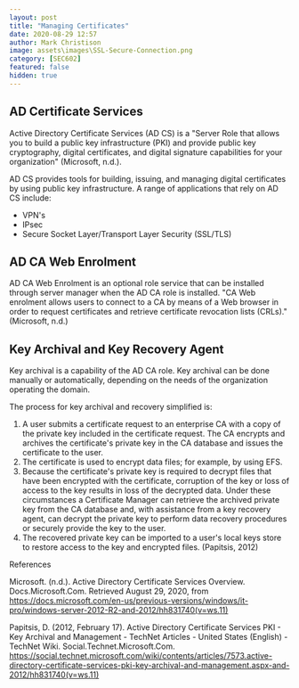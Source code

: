```yaml
---
layout: post
title: "Managing Certificates"
date: 2020-08-29 12:57
author: Mark Christison
image: assets\images\SSL-Secure-Connection.png
category: [SEC602]
featured: false
hidden: true
---
```


## AD Certificate Services

Active Directory Certificate Services (AD CS) is a "Server Role that allows you to build a public key infrastructure (PKI) and provide public key cryptography, digital certificates, and digital signature capabilities for your organization" (Microsoft, n.d.).

AD CS provides tools for building, issuing, and managing digital certificates by using public key infrastructure. A range of applications that rely on AD CS include:

- VPN's
- IPsec
- Secure Socket Layer/Transport Layer Security (SSL/TLS)

## AD CA Web Enrolment

AD CA Web Enrolment is an optional role service that can be installed through server manager when the AD CA role is installed. "CA Web enrolment allows users to connect to a CA by means of a Web browser in order to request certificates and retrieve certificate revocation lists (CRLs)." (Microsoft, n.d.)

## Key Archival and Key Recovery Agent

Key archival is a capability of the AD CA role. Key archival can be done manually or automatically, depending on the needs of the organization operating the domain.

The process for key archival and recovery simplified is:

1. A user submits a certificate request to an enterprise CA with a copy of the private key included in the certificate request. The CA encrypts and archives the certificate's private key in the CA database and issues the certificate to the user.
2. The certificate is used to encrypt data files; for example, by using EFS.
3. Because the certificate's private key is required to decrypt files that have been encrypted with the certificate, corruption of the key or loss of access to the key results in loss of the decrypted data. Under these circumstances a Certificate Manager can retrieve the archived private key from the CA database and, with assistance from a key recovery agent, can decrypt the private key to perform data recovery procedures or securely provide the key to the user.
4. The recovered private key can be imported to a user's local keys store to restore access to the key and encrypted files.
   (Papitsis, 2012)

References

Microsoft. (n.d.). Active Directory Certificate Services Overview. Docs.Microsoft.Com. Retrieved August 29, 2020, from https://docs.microsoft.com/en-us/previous-versions/windows/it-pro/windows-server-2012-R2-and-2012/hh831740(v=ws.11)

Papitsis, D. (2012, February 17). Active Directory Certificate Services PKI - Key Archival and Management - TechNet Articles - United States (English) - TechNet Wiki. Social.Technet.Microsoft.Com. https://social.technet.microsoft.com/wiki/contents/articles/7573.active-directory-certificate-services-pki-key-archival-and-management.aspx-and-2012/hh831740(v=ws.11)
‌
